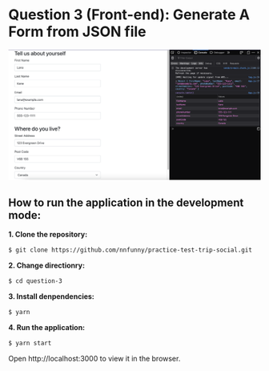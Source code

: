 # Question 3 (Front-end): Generate A Form from JSON file

<p align=center>
  <img src="form-screenshot.png">
</p>

## How to run the application in the development mode:
__1. Clone the repository:__
```bash
$ git clone https://github.com/nnfunny/practice-test-trip-social.git
```
__2. Change directionry:__
```bash
$ cd question-3
```
__3. Install denpendencies:__
```bash
$ yarn 
```
__4. Run the application:__
```bash
$ yarn start
```
Open http://localhost:3000 to view it in the browser.


